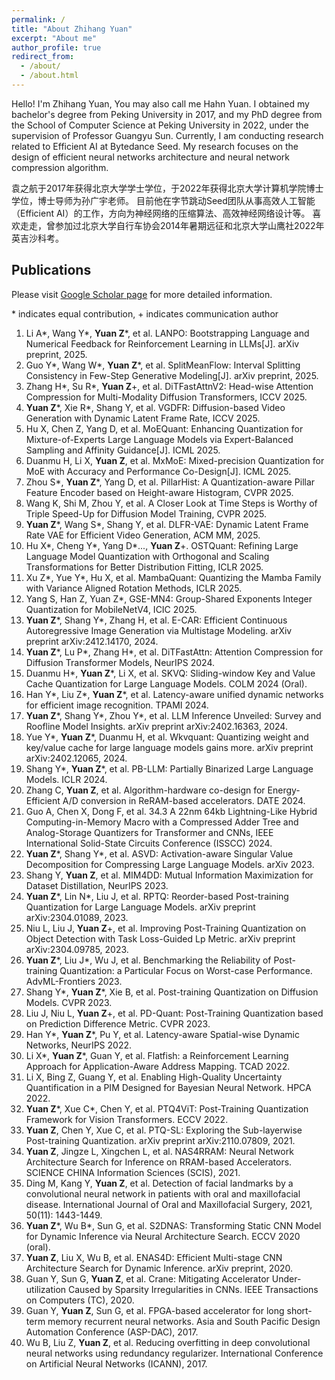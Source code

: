 ```yaml
---
permalink: /
title: "About Zhihang Yuan"
excerpt: "About me"
author_profile: true
redirect_from: 
  - /about/
  - /about.html
---
```


Hello! I'm Zhihang Yuan, You may also call me Hahn Yuan. 
I obtained my bachelor's degree from Peking University in 2017, and my PhD degree from the School of Computer Science at Peking University in 2022, under the supervision of Professor Guangyu Sun.
Currently, I am conducting research related to Efficient AI at Bytedance Seed. My research focuses on the design of efficient neural networks architecture and neural network compression algorithm.

袁之航于2017年获得北京大学学士学位，于2022年获得北京大学计算机学院博士学位，博士导师为孙广宇老师。
目前他在字节跳动Seed团队从事高效人工智能（Efficient AI）的工作，方向为神经网络的压缩算法、高效神经网络设计等。
喜欢走走，曾参加过北京大学自行车协会2014年暑期远征和北京大学山鹰社2022年英吉沙科考。

## Publications
Please visit [Google Scholar page](https://scholar.google.com/citations?user=iipYHLoAAAAJ) for more detailed information.

\* indicates equal contribution, + indicates communication author

1. Li A\*, Wang Y\*, **Yuan Z**\*, et al. LANPO: Bootstrapping Language and Numerical Feedback for Reinforcement Learning in LLMs[J]. arXiv preprint, 2025.
1. Guo Y\*, Wang W\*, **Yuan Z**\*, et al. SplitMeanFlow: Interval Splitting Consistency in Few-Step Generative Modeling[J]. arXiv preprint, 2025.
1. Zhang H\*, Su R\*, **Yuan Z**\+, et al. DiTFastAttnV2: Head-wise Attention Compression for Multi-Modality Diffusion Transformers, ICCV 2025.
1. **Yuan Z**\*, Xie R\*, Shang Y, et al. VGDFR: Diffusion-based Video Generation with Dynamic Latent Frame Rate, ICCV 2025.
2. Hu X, Chen Z, Yang D, et al. MoEQuant: Enhancing Quantization for Mixture-of-Experts Large Language Models via Expert-Balanced Sampling and Affinity Guidance[J]. ICML 2025.
3. Duanmu H, Li X, **Yuan Z**, et al. MxMoE: Mixed-precision Quantization for MoE with Accuracy and Performance Co-Design[J]. ICML 2025.
1. Zhou S\*, **Yuan Z**\*, Yang D, et al. PillarHist: A Quantization-aware Pillar Feature Encoder based on Height-aware Histogram, CVPR 2025.
2. Wang K, Shi M, Zhou Y, et al. A Closer Look at Time Steps is Worthy of Triple Speed-Up for Diffusion Model Training, CVPR 2025.
3. **Yuan Z**\*, Wang S\*, Shang Y, et al. DLFR-VAE: Dynamic Latent Frame Rate VAE for Efficient Video Generation, ACM MM, 2025.
4. Hu X\*, Cheng Y\*, Yang D\*..., **Yuan Z**+. OSTQuant: Refining Large Language Model Quantization with Orthogonal and Scaling Transformations for Better Distribution Fitting, ICLR 2025.
5. Xu Z\*, Yue Y\*, Hu X, et al. MambaQuant: Quantizing the Mamba Family with Variance Aligned Rotation Methods, ICLR 2025.
6. Yang S, Han Z, Yuan Z\*, GSE-MN4: Group-Shared Exponents Integer Quantization for MobileNetV4, ICIC 2025.
7. **Yuan Z**\*, Shang Y\*, Zhang H, et al. E-CAR: Efficient Continuous Autoregressive Image Generation via Multistage Modeling. arXiv preprint arXiv:2412.14170, 2024.
8. **Yuan Z**\*, Lu P\*, Zhang H\*, et al. DiTFastAttn: Attention Compression for Diffusion Transformer Models, NeurIPS 2024.
9. Duanmu H\*, **Yuan Z**\*, Li X, et al. SKVQ: Sliding-window Key and Value Cache Quantization for Large Language Models. COLM 2024 (Oral).
10. Han Y\*, Liu Z\*, **Yuan Z**\*, et al. Latency-aware unified dynamic networks for efficient image recognition. TPAMI 2024.
11. **Yuan Z**\*, Shang Y\*, Zhou Y\*, et al. LLM Inference Unveiled: Survey and Roofline Model Insights. arXiv preprint arXiv:2402.16363, 2024.
12. Yue Y\*, **Yuan Z**\*, Duanmu H, et al. Wkvquant: Quantizing weight and key/value cache for large language models gains more. arXiv preprint arXiv:2402.12065, 2024.
13. Shang Y\*, **Yuan Z**\*, et al. PB-LLM: Partially Binarized Large Language Models. ICLR 2024.
14. Zhang C, **Yuan Z**, et al. Algorithm-hardware co-design for Energy-Efficient A/D conversion in ReRAM-based accelerators. DATE 2024.
15. Guo A, Chen X, Dong F, et al. 34.3 A 22nm 64kb Lightning-Like Hybrid Computing-in-Memory Macro with a Compressed Adder Tree and Analog-Storage Quantizers for Transformer and CNNs, IEEE International Solid-State Circuits Conference (ISSCC) 2024.
16. **Yuan Z**\*, Shang Y\*, et al. ASVD: Activation-aware Singular Value Decomposition for Compressing Large Language Models. arXiv 2023.
17. Shang Y, **Yuan Z**, et al. MIM4DD: Mutual Information Maximization for Dataset Distillation, NeurIPS 2023.
18. **Yuan Z**\*, Lin N\*, Liu J, et al. RPTQ: Reorder-based Post-training Quantization for Large Language Models. arXiv preprint arXiv:2304.01089, 2023.
19. Niu L, Liu J, **Yuan Z**\+, et al. Improving Post-Training Quantization on Object Detection with Task Loss-Guided Lp Metric. arXiv preprint arXiv:2304.09785, 2023.
20. **Yuan Z**\*, Liu J\*, Wu J, et al. Benchmarking the Reliability of Post-training Quantization: a Particular Focus on Worst-case Performance. AdvML-Frontiers 2023.
21. Shang Y\*, **Yuan Z**\*, Xie B, et al. Post-training Quantization on Diffusion Models. CVPR 2023.
22. Liu J, Niu L, **Yuan Z**\+, et al. PD-Quant: Post-Training Quantization based on Prediction Difference Metric. CVPR 2023.
23. Han Y\*, **Yuan Z**\*, Pu Y, et al. Latency-aware Spatial-wise Dynamic Networks, NeurIPS 2022.
24. Li X\*, **Yuan Z**\*, Guan Y, et al. Flatfish: a Reinforcement Learning Approach for Application-Aware Address Mapping. TCAD 2022.
25. Li X, Bing Z, Guang Y, et al. Enabling High-Quality Uncertainty Quantification in a PIM Designed for Bayesian Neural Network. HPCA 2022.
26. **Yuan Z**\*, Xue C\*, Chen Y, et al. PTQ4ViT: Post-Training Quantization Framework for Vision Transformers. ECCV 2022.
27. **Yuan Z**, Chen Y, Xue C, et al. PTQ-SL: Exploring the Sub-layerwise Post-training Quantization. arXiv preprint arXiv:2110.07809, 2021.
28. **Yuan Z**, Jingze L, Xingchen L, et al. NAS4RRAM: Neural Network Architecture Search for Inference on RRAM-based Accelerators. SCIENCE CHINA Information Sciences (SCIS), 2021.
29. Ding M, Kang Y, **Yuan Z**, et al. Detection of facial landmarks by a convolutional neural network in patients with oral and maxillofacial disease. International Journal of Oral and Maxillofacial Surgery, 2021, 50(11): 1443-1449.
30. **Yuan Z**\*, Wu B\*, Sun G, et al. S2DNAS: Transforming Static CNN Model for Dynamic Inference via Neural Architecture Search. ECCV 2020 (oral).
31. **Yuan Z**, Liu X, Wu B, et al. ENAS4D: Efficient Multi-stage CNN Architecture Search for Dynamic Inference. arXiv preprint, 2020.
32. Guan Y, Sun G, **Yuan Z**, et al. Crane: Mitigating Accelerator Under-utilization Caused by Sparsity Irregularities in CNNs. IEEE Transactions on Computers (TC), 2020.
33. Guan Y, **Yuan Z**, Sun G, et al. FPGA-based accelerator for long short-term memory recurrent neural networks. Asia and South Pacific Design Automation Conference (ASP-DAC), 2017.
34. Wu B, Liu Z, **Yuan Z**, et al. Reducing overfitting in deep convolutional neural networks using redundancy regularizer. International Conference on Artificial Neural Networks (ICANN), 2017.
